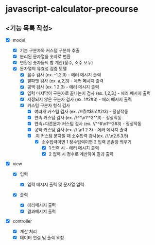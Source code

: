 # javascript-calculator-precourse

## <기능 목록 작성>

- [x] model

  - [x] 기본 구분자와 커스텀 구분자 추출
  - [x] 분리된 문자열을 숫자로 변환
  - [x] 변환된 숫자들의 합 계산(정수, 소수 모두)
  - [x] 문자열의 유효성 검증 모델
    - [x] 음수 검사 (ex. -1,2,3) - 에러 메시지 출력
    - [x] 알파벳 검사 (ex. a,2,3) - 에러 메시지 출력
    - [x] 공백 검사 (ex. 1 2 3) - 에러 메시지 출력
    - [x] 입력 마지막이 구분자로 끝나는지 검사 (ex. 1,2,3,) - 에러 메시지 출력
    - [x] 지정되지 않은 구분자 검사 (ex. 1#2#3) - 에러 메시지 출력
    - [x] 커스텀 구분자 형식 검사
      - [x] 여러개 커스텀 검사 (ex. //!@#$\n1#2!3) - 정상작동
      - [x] 연속 커스텀 검사 (ex. //^^\n1^^2^^3) - 정상작동
      - [x] 연속+다른문자 커스텀 검사 (ex. //^^#\n1^^2#3) - 정상작동
      - [x] 공백 커스텀 검사 (ex. // \n1 2 3) - 에러 메시지 출력
      - [x] .이 커스텀 문자일 때 소수입력 검사(ex. //.\n2.5.3.5)
        - [x] 소수입력이면 1 정수입력이면 2 입력 콘솔창 띄우기
          - [x] 1 입력 시 - 에러 메시지 출력
          - [x] 2 입력 시 정수로 계산하여 결과 출력

- [x] view

  - [x] 입력

    - [x] 입력 메시지 출력 및 문자열 입력

  - [x] 출력
    - [x] 에러메시지 출력
    - [x] 결과메시지 출력

- [x] controller

  - [x] 계산 처리
  - [x] 데이터 연결 및 출력 요청
